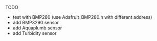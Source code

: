TODO

- test with BMP280 (use Adafruit_BMP280.h with different address)
- add BMP3290 sensor
- add Aquaplumb sensor
- add Turbidity sensor
